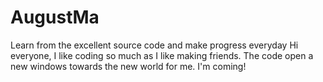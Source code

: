 # AugustMa
Learn from the excellent source code and make progress everyday
Hi everyone,
  I like coding so much as I like making friends. The code open a new windows towards the new world for me.
  I'm coming!
